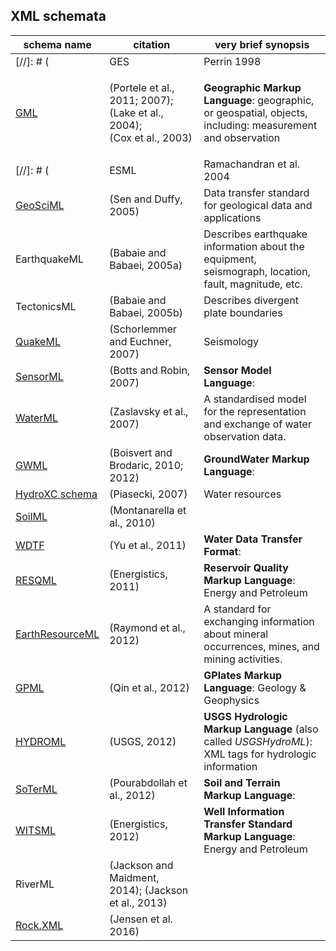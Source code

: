 ## XML schemata
<!--
[![](https://img.shields.io/badge/License-CC%20BY%204.0-lightgrey.svg)](http://creativecommons.org/licenses/by/4.0/)
-->
| schema name      | citation             | very brief synopsis                                       |
| ---------------- | -------------------- | ---------------------------------------------------- |
[//]: # ( | GES | Perrin 1998 | **Geological Evolution Schema** ---represents surfaces and the temporal relations between them -- extended by Perrin et al 2011 | )
| [GML](http://www.opengeospatial.org/standards/gml) | <p>(Portele et al., 2011; 2007);</br> (Lake et al., 2004);</br> (Cox et al., 2003)</p>     | **Geographic Markup Language**: geographic, or geospatial, objects, including: measurement and observation |
[//]: # ( | ESML | Ramachandran et al. 2004 | **Earth Science Markup Language** | )
| [GeoSciML](http://www.geosciml.org/) | (Sen and Duffy, 2005) | Data transfer standard for geological data and applications |
| EarthquakeML | (Babaie and Babaei, 2005a) | Describes earthquake information about the equipment, seismograph, location, fault, magnitude, etc. |
| TectonicsML  | (Babaie and Babaei, 2005b) | Describes divergent plate boundaries |
| [QuakeML](https://quake.ethz.ch/quakeml) | (Schorlemmer and Euchner, 2007) | Seismology |
| [SensorML](http://www.opengeospatial.org/standards/sensorml) | (Botts and Robin, 2007) | **Sensor Model Language**: |
| [WaterML](http://www.opengeospatial.org/standards/waterml) | (Zaslavsky et al., 2007) | A standardised model for the representation and exchange of water observation data. |
| [GWML](http://ngwd-bdnes.cits.rncan.gc.ca/service/api_ngwds/en/gwml.html) | (Boisvert and Brodaric, 2010; 2012) | **GroundWater Markup Language**: |
| [HydroXC schema](http://www.nws.noaa.gov/ohd/hydroxc/) | (Piasecki, 2007) | Water resources |
| [SoilML](http://www.opengeospatial.org/projects/initiatives/soildataie) | (Montanarella et al., 2010) | |
| [WDTF](http://www.bom.gov.au/water/standards/wdtf/) | (Yu et al., 2011) | **Water Data Transfer Format**:  |
| [RESQML](http://www.energistics.org/reservoir/resqml-standards) | (Energistics, 2011) | **Reservoir Quality Markup Language**: Energy and Petroleum |
| [EarthResourceML](http://www.earthresourceml.org/) | (Raymond et al., 2012) | A standard for exchanging information about mineral occurrences, mines, and mining activities. |
| [GPML](http://www.gplates.org/gpml.html) | (Qin et al., 2012) | **GPlates Markup Language**: Geology & Geophysics |
| [HYDROML](http://water.usgs.gov/XML/NWIS/nwis_hml.htm) | (USGS, 2012) | **USGS Hydrologic Markup Language** (also called _USGSHydroML_): XML tags for hydrologic information |
| [SoTerML](http://www.ogcnetwork.net/node/618) | (Pourabdollah et al., 2012) | **Soil and Terrain Markup Language**: |
| [WITSML](http://www.energistics.org/drilling-completions-interventions/witsml-standards/current-standards) | (Energistics, 2012) | **Well Information Transfer Standard Markup Language**: Energy and Petroleum |
| RiverML | (Jackson and Maidment, 2014); (Jackson et al., 2013) |  |
| [Rock.XML]() | (Jensen et al. 2016) |  |
